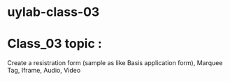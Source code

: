 # uylab-class-03
# Class_03 topic :
 Create a resistration form (sample as like Basis application form),
 Marquee Tag,
 Iframe,
 Audio,
 Video

